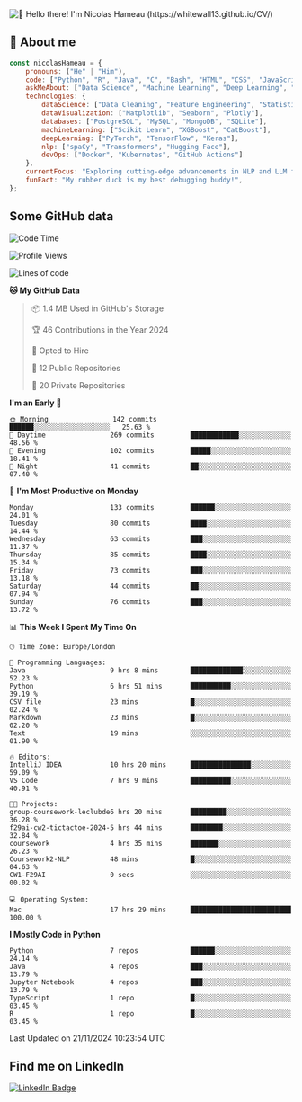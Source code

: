 <img src="assets/intro.gif" alt="👋 Hello there! I'm Nicolas Hameau (https://whitewall13.github.io/CV/)" title="👋 Hello there! I'm Nicolas Hameau"/>

<!---visitors number here--->

## :book: About me

```javascript
const nicolasHameau = {
    pronouns: ("He" | "Him"),
    code: ["Python", "R", "Java", "C", "Bash", "HTML", "CSS", "JavaScript", "PHP", "SQL"],
    askMeAbout: ["Data Science", "Machine Learning", "Deep Learning", "NLP", "LLM", "Computer Vision", "MLOps"],
    technologies: {
        dataScience: ["Data Cleaning", "Feature Engineering", "Statistical Analysis"],
        dataVisualization: ["Matplotlib", "Seaborn", "Plotly"],
        databases: ["PostgreSQL", "MySQL", "MongoDB", "SQLite"],
        machineLearning: ["Scikit Learn", "XGBoost", "CatBoost"],
        deepLearning: ["PyTorch", "TensorFlow", "Keras"],
        nlp: ["spaCy", "Transformers", "Hugging Face"],
        devOps: ["Docker", "Kubernetes", "GitHub Actions"]
    },
    currentFocus: "Exploring cutting-edge advancements in NLP and LLM fine-tuning",
    funFact: "My rubber duck is my best debugging buddy!",
};
```
## Some GitHub data

<!--START_SECTION:waka-->
![Code Time](http://img.shields.io/badge/Code%20Time-28%20hrs%2031%20mins-blue)

![Profile Views](http://img.shields.io/badge/Profile%20Views-2-blue)

![Lines of code](https://img.shields.io/badge/From%20Hello%20World%20I%27ve%20Written-5.8%20million%20lines%20of%20code-blue)

**🐱 My GitHub Data** 

> 📦 1.4 MB Used in GitHub's Storage 
 > 
> 🏆 46 Contributions in the Year 2024
 > 
> 💼 Opted to Hire
 > 
> 📜 12 Public Repositories 
 > 
> 🔑 20 Private Repositories 
 > 
**I'm an Early 🐤** 

```text
🌞 Morning                142 commits         ██████░░░░░░░░░░░░░░░░░░░   25.63 % 
🌆 Daytime                269 commits         ████████████░░░░░░░░░░░░░   48.56 % 
🌃 Evening                102 commits         █████░░░░░░░░░░░░░░░░░░░░   18.41 % 
🌙 Night                  41 commits          ██░░░░░░░░░░░░░░░░░░░░░░░   07.40 % 
```
📅 **I'm Most Productive on Monday** 

```text
Monday                   133 commits         ██████░░░░░░░░░░░░░░░░░░░   24.01 % 
Tuesday                  80 commits          ████░░░░░░░░░░░░░░░░░░░░░   14.44 % 
Wednesday                63 commits          ███░░░░░░░░░░░░░░░░░░░░░░   11.37 % 
Thursday                 85 commits          ████░░░░░░░░░░░░░░░░░░░░░   15.34 % 
Friday                   73 commits          ███░░░░░░░░░░░░░░░░░░░░░░   13.18 % 
Saturday                 44 commits          ██░░░░░░░░░░░░░░░░░░░░░░░   07.94 % 
Sunday                   76 commits          ███░░░░░░░░░░░░░░░░░░░░░░   13.72 % 
```


📊 **This Week I Spent My Time On** 

```text
🕑︎ Time Zone: Europe/London

💬 Programming Languages: 
Java                     9 hrs 8 mins        █████████████░░░░░░░░░░░░   52.23 % 
Python                   6 hrs 51 mins       ██████████░░░░░░░░░░░░░░░   39.19 % 
CSV file                 23 mins             █░░░░░░░░░░░░░░░░░░░░░░░░   02.24 % 
Markdown                 23 mins             █░░░░░░░░░░░░░░░░░░░░░░░░   02.20 % 
Text                     19 mins             ░░░░░░░░░░░░░░░░░░░░░░░░░   01.90 % 

🔥 Editors: 
IntelliJ IDEA            10 hrs 20 mins      ███████████████░░░░░░░░░░   59.09 % 
VS Code                  7 hrs 9 mins        ██████████░░░░░░░░░░░░░░░   40.91 % 

🐱‍💻 Projects: 
group-coursework-leclubde6 hrs 20 mins       █████████░░░░░░░░░░░░░░░░   36.28 % 
f29ai-cw2-tictactoe-2024-5 hrs 44 mins       ████████░░░░░░░░░░░░░░░░░   32.84 % 
coursework               4 hrs 35 mins       ███████░░░░░░░░░░░░░░░░░░   26.23 % 
Coursework2-NLP          48 mins             █░░░░░░░░░░░░░░░░░░░░░░░░   04.63 % 
CW1-F29AI                0 secs              ░░░░░░░░░░░░░░░░░░░░░░░░░   00.02 % 

💻 Operating System: 
Mac                      17 hrs 29 mins      █████████████████████████   100.00 % 
```

**I Mostly Code in Python** 

```text
Python                   7 repos             ██████░░░░░░░░░░░░░░░░░░░   24.14 % 
Java                     4 repos             ███░░░░░░░░░░░░░░░░░░░░░░   13.79 % 
Jupyter Notebook         4 repos             ███░░░░░░░░░░░░░░░░░░░░░░   13.79 % 
TypeScript               1 repo              █░░░░░░░░░░░░░░░░░░░░░░░░   03.45 % 
R                        1 repo              █░░░░░░░░░░░░░░░░░░░░░░░░   03.45 % 
```




 Last Updated on 21/11/2024 10:23:54 UTC
<!--END_SECTION:waka-->

## Find me on LinkedIn
<div id="badges">
  <a href="https://www.linkedin.com/in/nicolas-hameau-13242002/">
    <img src="https://img.shields.io/badge/LinkedIn-blue?style=for-the-badge&logo=linkedin&logoColor=white" alt="LinkedIn Badge"/>
  </a>
</div>



